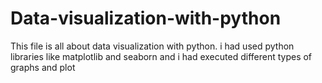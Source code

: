 # Data-visualization-with-python

This file is all about data visualization with python. i had used python libraries like matplotlib and seaborn and i had executed  different types of graphs and plot 
